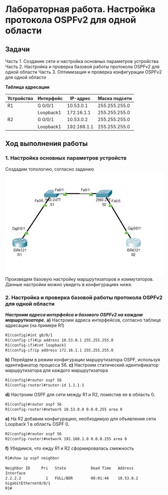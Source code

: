 # Лабораторная работа. Настройка протокола OSPFv2 для одной области
## Задачи
Часть 1. Создание сети и настройка основных параметров устройства
Часть 2. Настройка и проверка базовой работы протокола  OSPFv2 для одной области
Часть 3. Оптимизация и проверка конфигурации OSPFv2 для одной области


  **Таблица адресации**   
  
| Устройство |Интерфейс    | IP-адрес     | Маска подсети  |
|------------|-------------|--------------|----------------|
|    R1      | G 0/0/1     | 10.53.0.1    |255.255.255.0   |
|            | Loopback1   | 172.16.1.1   |255.255.255.0   |
|    R2      | G 0/0/1     | 10.53.0.2    |255.255.255.0   |
|            | Loopback1   | 192.168.1.1  |255.255.255.0   |

## Ход выполнения работы    
### 1. Настройка основных параметров устройств  
Создадим топологию, согласно заданию ![](pic/network.png)   
Произведем базовую настройку маршрутизаторов и коммутаторов. Данные настройки можно увидеть в конфигурациях ниже. 

### 2. Настройка и проверка базовой работы протокола OSPFv2 для одной области 
***Настроим адреса интерфейса и базового OSPFv2 на каждом маршрутизаторе.*** 
**а)** Настроим адреса интерфейсов, согласно таблице адресации (на примере R1)
``` 
R1(config)#int g0/0/1 
R1(config-if)#ip address 10.53.0.1 255.255.255.0 
R1(config-if)#int loopback1 
R1(config-if)ip address 172.16.1.1 255.255.255.0 
``` 
**b)** Перейдем в режим конфигурации маршрутизатора OSPF, используя идентификатор процесса 56. 
**c)** Настроим статический идентификатор маршрутизатора для каждого маршрутизатора 
``` 
R1(config)#router ospf 56
R1(config-router)#router-id 1.1.1.1 
``` 
**d)** Настроим OSPF для сети между R1 и R2, поместив ее в область 0.  
```  
R1(config)#router ospf 56
R1(config-router)#network 10.53.0.0 0.0.0.255 area 0 
``` 
**e)** На R2 добавим конфигурацию, необходимую для объявления сети Loopback 1 в область OSPF 0. 
``` 
R2(config)#router ospf 56
R2(config-router)#network 192.168.1.0 0.0.0.255 area 0  
``` 
**f)** Убедимся, что ежду R1 и R2 сформировалась смежность 
``` 
R1#show ip ospf neighbor 

Neighbor ID     Pri   State           Dead Time   Address         Interface
2.2.2.2           1   FULL/BDR        00:01:46    10.53.0.2       GigabitEthernet0/0/1
R1# 
``` 



